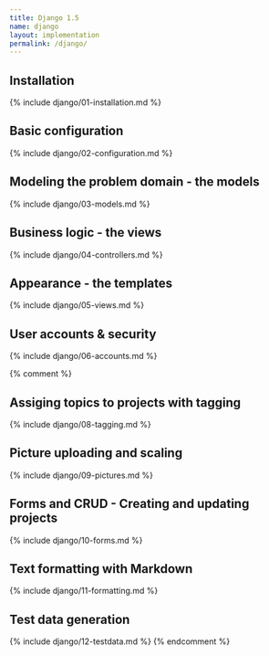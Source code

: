 ```yaml
---
title: Django 1.5
name: django
layout: implementation
permalink: /django/
---
```


## Installation
{% include django/01-installation.md %}
## Basic configuration
{% include django/02-configuration.md %}
## Modeling the problem domain - the models
{% include django/03-models.md %}
## Business logic - the views
{% include django/04-controllers.md %}
## Appearance - the templates
{% include django/05-views.md %}
## User accounts & security
{% include django/06-accounts.md %}

{% comment %}
## Assiging topics to projects with tagging 
{% include django/08-tagging.md %}
## Picture uploading and scaling
{% include django/09-pictures.md %}
## Forms and CRUD - Creating and updating projects 
{% include django/10-forms.md %}
## Text formatting with Markdown
{% include django/11-formatting.md %}
## Test data generation
{% include django/12-testdata.md %}
{% endcomment %}